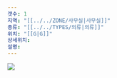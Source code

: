 ```yaml
---
갯수: 1
지역: "[[../../ZONE/사무실|사무실]]"
종류: "[[../../TYPES/의류|의류]]"
위치: "[[G|G]]"
상세위치: 
설명: 
---
```

![](http://192.168.50.22/images/240608_IMG_0228.jpg)